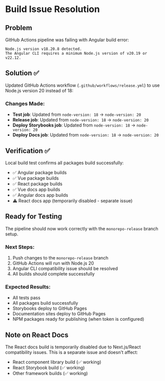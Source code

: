# Build Issue Resolution

## Problem

GitHub Actions pipeline was failing with Angular build error:

```
Node.js version v18.20.8 detected.
The Angular CLI requires a minimum Node.js version of v20.19 or v22.12.
```

## Solution ✅

Updated GitHub Actions workflow (`.github/workflows/release.yml`) to use Node.js version 20 instead of 18:

### Changes Made:

- **Test job**: Updated from `node-version: 18` → `node-version: 20`
- **Release job**: Updated from `node-version: 18` → `node-version: 20`
- **Deploy Storybooks job**: Updated from `node-version: 18` → `node-version: 20`
- **Deploy Docs job**: Updated from `node-version: 18` → `node-version: 20`

## Verification ✅

Local build test confirms all packages build successfully:

- ✅ Angular package builds
- ✅ Vue package builds
- ✅ React package builds
- ✅ Vue docs app builds
- ✅ Angular docs app builds
- ⚠️ React docs app (temporarily disabled - separate issue)

## Ready for Testing

The pipeline should now work correctly with the `monorepo-release` branch setup.

### Next Steps:

1. Push changes to the `monorepo-release` branch
2. GitHub Actions will run with Node.js 20
3. Angular CLI compatibility issue should be resolved
4. All builds should complete successfully

### Expected Results:

- All tests pass
- All packages build successfully
- Storybooks deploy to GitHub Pages
- Documentation sites deploy to GitHub Pages
- NPM packages ready for publishing (when token is configured)

## Note on React Docs

The React docs build is temporarily disabled due to Next.js/React compatibility issues. This is a separate issue and doesn't affect:

- React component library build (✅ working)
- React Storybook build (✅ working)
- Other framework builds (✅ working)
